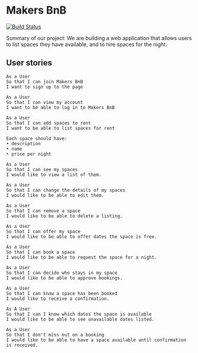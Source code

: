 # Makers BnB

[![Build Status](https://travis-ci.org/Paps32/Makersbnb.svg?branch=master)](https://travis-ci.org/Paps32/Makersbnb)

Summary of our project:
We are building a web application that allows users to list spaces they have available, and to hire spaces for the night.

## User stories

```
As a User
So that I can join Makers BnB 
I want to sign up to the page
```

```
As a User 
So that I can view my account 
I want to be able to log in to Makers BnB
```

```
As a User 
So that I can add spaces to rent 
I want to be able to list spaces for rent

Each space should have:
• description
• name
• price per night
```

```
As a User 
So that I can see my spaces 
I would like to view a list of them.
```

```
As a User 
So that I can change the details of my spaces 
I would like to be able to edit them.
```

```
As a User 
So that I can remove a space 
I would like to be able to delete a listing.
```

```
As a User 
So that I can offer my space 
I would like to be able to offer dates the space is free.
```

```
As a User 
So that I can book a space 
I would like to be able to request the space for a night.
```

```
As a User
So that I can decide who stays in my space 
I would like to be able to approve bookings.
```

```
As a User 
So that I can know a space has been booked 
I would like to receive a confirmation.
```

```
As A User 
So that I can I know which dates the space is available 
I would like to be able to see unavailable dates listed.
```

```
As a User 
So that I don't miss out on a booking 
I would like to be able to have a space available until confirmation is received.
```
